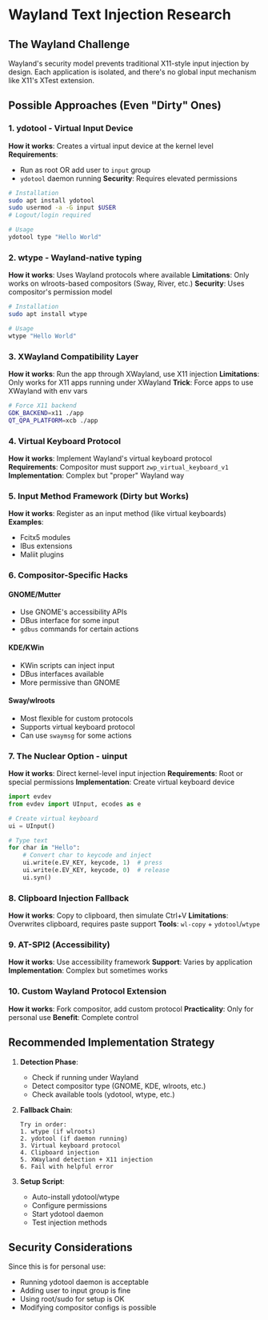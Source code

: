# Wayland Text Injection Research

## The Wayland Challenge
Wayland's security model prevents traditional X11-style input injection by design. Each application is isolated, and there's no global input mechanism like X11's XTest extension.

## Possible Approaches (Even "Dirty" Ones)

### 1. ydotool - Virtual Input Device
**How it works**: Creates a virtual input device at the kernel level
**Requirements**: 
- Run as root OR add user to `input` group
- `ydotool` daemon running
**Security**: Requires elevated permissions

```bash
# Installation
sudo apt install ydotool
sudo usermod -a -G input $USER
# Logout/login required

# Usage
ydotool type "Hello World"
```

### 2. wtype - Wayland-native typing
**How it works**: Uses Wayland protocols where available
**Limitations**: Only works on wlroots-based compositors (Sway, River, etc.)
**Security**: Uses compositor's permission model

```bash
# Installation
sudo apt install wtype

# Usage
wtype "Hello World"
```

### 3. XWayland Compatibility Layer
**How it works**: Run the app through XWayland, use X11 injection
**Limitations**: Only works for X11 apps running under XWayland
**Trick**: Force apps to use XWayland with env vars

```bash
# Force X11 backend
GDK_BACKEND=x11 ./app
QT_QPA_PLATFORM=xcb ./app
```

### 4. Virtual Keyboard Protocol
**How it works**: Implement Wayland's virtual keyboard protocol
**Requirements**: Compositor must support `zwp_virtual_keyboard_v1`
**Implementation**: Complex but "proper" Wayland way

### 5. Input Method Framework (Dirty but Works)
**How it works**: Register as an input method (like virtual keyboards)
**Examples**: 
- Fcitx5 modules
- IBus extensions
- Maliit plugins

### 6. Compositor-Specific Hacks

#### GNOME/Mutter
- Use GNOME's accessibility APIs
- DBus interface for some input
- `gdbus` commands for certain actions

#### KDE/KWin
- KWin scripts can inject input
- DBus interfaces available
- More permissive than GNOME

#### Sway/wlroots
- Most flexible for custom protocols
- Supports virtual keyboard protocol
- Can use `swaymsg` for some actions

### 7. The Nuclear Option - uinput
**How it works**: Direct kernel-level input injection
**Requirements**: Root or special permissions
**Implementation**: Create virtual keyboard device

```python
import evdev
from evdev import UInput, ecodes as e

# Create virtual keyboard
ui = UInput()

# Type text
for char in "Hello":
    # Convert char to keycode and inject
    ui.write(e.EV_KEY, keycode, 1)  # press
    ui.write(e.EV_KEY, keycode, 0)  # release
    ui.syn()
```

### 8. Clipboard Injection Fallback
**How it works**: Copy to clipboard, then simulate Ctrl+V
**Limitations**: Overwrites clipboard, requires paste support
**Tools**: `wl-copy` + `ydotool`/`wtype`

### 9. AT-SPI2 (Accessibility)
**How it works**: Use accessibility framework
**Support**: Varies by application
**Implementation**: Complex but sometimes works

### 10. Custom Wayland Protocol Extension
**How it works**: Fork compositor, add custom protocol
**Practicality**: Only for personal use
**Benefit**: Complete control

## Recommended Implementation Strategy

1. **Detection Phase**:
   - Check if running under Wayland
   - Detect compositor type (GNOME, KDE, wlroots, etc.)
   - Check available tools (ydotool, wtype, etc.)

2. **Fallback Chain**:
   ```
   Try in order:
   1. wtype (if wlroots)
   2. ydotool (if daemon running)
   3. Virtual keyboard protocol
   4. Clipboard injection
   5. XWayland detection + X11 injection
   6. Fail with helpful error
   ```

3. **Setup Script**:
   - Auto-install ydotool/wtype
   - Configure permissions
   - Start ydotool daemon
   - Test injection methods

## Security Considerations
Since this is for personal use:
- Running ydotool daemon is acceptable
- Adding user to input group is fine
- Using root/sudo for setup is OK
- Modifying compositor configs is possible